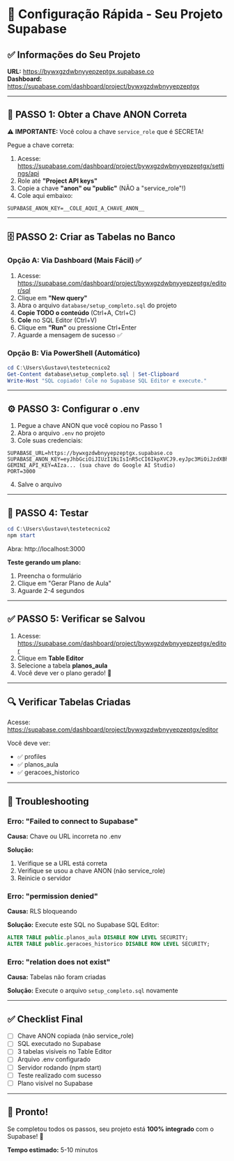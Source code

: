 # 🚀 Configuração Rápida - Seu Projeto Supabase

## ✅ Informações do Seu Projeto

**URL:** https://bywxgzdwbnyyepzeptgx.supabase.co  
**Dashboard:** https://supabase.com/dashboard/project/bywxgzdwbnyyepzeptgx

---

## 📝 PASSO 1: Obter a Chave ANON Correta

⚠️ **IMPORTANTE:** Você colou a chave `service_role` que é SECRETA!

Pegue a chave correta:

1. Acesse: https://supabase.com/dashboard/project/bywxgzdwbnyyepzeptgx/settings/api
2. Role até **"Project API keys"**
3. Copie a chave **"anon" ou "public"** (NÃO a "service_role"!)
4. Cole aqui embaixo:

```
SUPABASE_ANON_KEY=__COLE_AQUI_A_CHAVE_ANON__
```

---

## 🗄️ PASSO 2: Criar as Tabelas no Banco

### Opção A: Via Dashboard (Mais Fácil) ✅

1. Acesse: https://supabase.com/dashboard/project/bywxgzdwbnyyepzeptgx/editor/sql
2. Clique em **"New query"**
3. Abra o arquivo `database/setup_completo.sql` do projeto
4. **Copie TODO o conteúdo** (Ctrl+A, Ctrl+C)
5. **Cole** no SQL Editor (Ctrl+V)
6. Clique em **"Run"** ou pressione Ctrl+Enter
7. Aguarde a mensagem de sucesso ✅

### Opção B: Via PowerShell (Automático)

```powershell
cd C:\Users\Gustavo\testetecnico2
Get-Content database\setup_completo.sql | Set-Clipboard
Write-Host "SQL copiado! Cole no Supabase SQL Editor e execute."
```

---

## ⚙️ PASSO 3: Configurar o .env

1. Pegue a chave ANON que você copiou no Passo 1
2. Abra o arquivo `.env` no projeto
3. Cole suas credenciais:

```env
SUPABASE_URL=https://bywxgzdwbnyyepzeptgx.supabase.co
SUPABASE_ANON_KEY=eyJhbGciOiJIUzI1NiIsInR5cCI6IkpXVCJ9.eyJpc3MiOiJzdXBhYmFzZSIsInJlZiI6ImJ5d3hnemR3Ym55eWVwemVwdGd4Iiwicm9sZSI6ImFub24iLCJpYXQiOjE3NjEwNTY0OTgsImV4cCI6MjA3NjYzMjQ5OH0.XXXXX
GEMINI_API_KEY=AIza... (sua chave do Google AI Studio)
PORT=3000
```

4. Salve o arquivo

---

## 🧪 PASSO 4: Testar

```powershell
cd C:\Users\Gustavo\testetecnico2
npm start
```

Abra: http://localhost:3000

**Teste gerando um plano:**
1. Preencha o formulário
2. Clique em "Gerar Plano de Aula"
3. Aguarde 2-4 segundos

---

## ✅ PASSO 5: Verificar se Salvou

1. Acesse: https://supabase.com/dashboard/project/bywxgzdwbnyyepzeptgx/editor
2. Clique em **Table Editor**
3. Selecione a tabela **planos_aula**
4. Você deve ver o plano gerado! 🎉

---

## 🔍 Verificar Tabelas Criadas

Acesse: https://supabase.com/dashboard/project/bywxgzdwbnyyepzeptgx/editor

Você deve ver:
- ✅ profiles
- ✅ planos_aula
- ✅ geracoes_historico

---

## 🚨 Troubleshooting

### Erro: "Failed to connect to Supabase"
**Causa:** Chave ou URL incorreta no .env

**Solução:**
1. Verifique se a URL está correta
2. Verifique se usou a chave ANON (não service_role)
3. Reinicie o servidor

### Erro: "permission denied"
**Causa:** RLS bloqueando

**Solução:**
Execute este SQL no Supabase SQL Editor:
```sql
ALTER TABLE public.planos_aula DISABLE ROW LEVEL SECURITY;
ALTER TABLE public.geracoes_historico DISABLE ROW LEVEL SECURITY;
```

### Erro: "relation does not exist"
**Causa:** Tabelas não foram criadas

**Solução:**
Execute o arquivo `setup_completo.sql` novamente

---

## ✅ Checklist Final

- [ ] Chave ANON copiada (não service_role)
- [ ] SQL executado no Supabase
- [ ] 3 tabelas visíveis no Table Editor
- [ ] Arquivo .env configurado
- [ ] Servidor rodando (npm start)
- [ ] Teste realizado com sucesso
- [ ] Plano visível no Supabase

---

## 🎯 Pronto!

Se completou todos os passos, seu projeto está **100% integrado** com o Supabase! 🎉

**Tempo estimado:** 5-10 minutos
